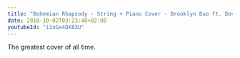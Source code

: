 ```yaml
---
title: "Bohemian Rhapsody - String + Piano Cover - Brooklyn Duo ft. Dover Quartet"
date: 2018-10-02T03:23:48+02:00
youtubeId: "i1nGx4DX83U"
---
```


The greatest cover of all time.
